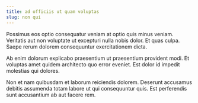 ```yaml
---
title: ad officiis ut quam voluptas
slug: non qui
---
```


Possimus eos optio consequatur veniam at optio quis minus veniam. Veritatis aut non voluptate ut excepturi nulla nobis dolor. Et quas culpa. Saepe rerum dolorem consequuntur exercitationem dicta.

Ab enim dolorum explicabo praesentium ut praesentium provident modi. Et voluptas amet quidem architecto quo error eveniet. Est dolor id impedit molestias qui dolores.

Non et nam quibusdam et laborum reiciendis dolorem. Deserunt accusamus debitis assumenda totam labore ut qui consequuntur quis. Est perferendis sunt accusantium ab aut facere rem.
